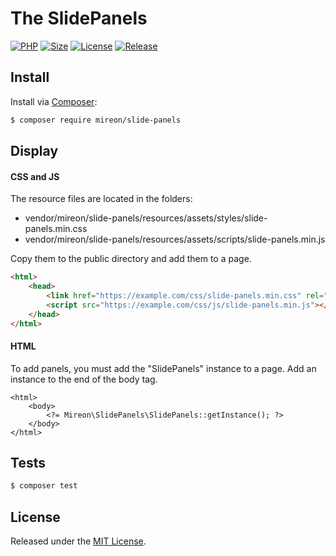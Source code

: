 # The SlidePanels

[![PHP](https://img.shields.io/badge/php-7.4-green.svg?color=red)](https://github.com/Mireon/yandex-turbo)
[![Size](https://img.shields.io/github/repo-size/mireon/slide-panels?color=green)](https://github.com/Mireon/yandex-turbo)
[![License](https://img.shields.io/github/license/mireon/slide-panels?color=green)](https://github.com/Mireon/yandex-turbo)
[![Release](https://img.shields.io/github/v/release/mireon/slide-panels?color=red)](https://github.com/Mireon/yandex-turbo)

## Install

Install via [Composer](https://getcomposer.org/):

```sh
$ composer require mireon/slide-panels
```

## Display

#### CSS and JS

The resource files are located in the folders:
 - vendor/mireon/slide-panels/resources/assets/styles/slide-panels.min.css
 - vendor/mireon/slide-panels/resources/assets/scripts/slide-panels.min.js
 
Copy them to the public directory and add them to a page.

```html
<html>
    <head>
        <link href="https://example.com/css/slide-panels.min.css" rel="stylesheet" type="text/css">
        <script src="https://example.com/css/js/slide-panels.min.js"></script>    
    </head>
</html>
```

#### HTML

To add panels, you must add the "SlidePanels" instance to a page. Add an instance to the end of the body tag.

```phtml
<html>
    <body>
        <?= Mireon\SlidePanels\SlidePanels::getInstance(); ?>
    </body>
</html>
```
      
## Tests

```sh
$ composer test
```

## License

Released under the [MIT License](https://opensource.org/licenses/MIT).
